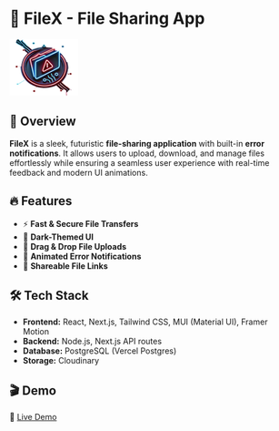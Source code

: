 # 🚀 FileX - File Sharing App

![FileX Logo](./public/logo-100.png)

## 📌 Overview

**FileX** is a sleek, futuristic **file-sharing application** with built-in **error notifications**. It allows users to upload, download, and manage files effortlessly while ensuring a seamless user experience with real-time feedback and modern UI animations.

## 🔥 Features

- ⚡ **Fast & Secure File Transfers**
- 🎨 **Dark-Themed UI**
- 📂 **Drag & Drop File Uploads**
- 🔔 **Animated Error Notifications**
- 🔗 **Shareable File Links**

## 🛠️ Tech Stack

- **Frontend:** React, Next.js, Tailwind CSS, MUI (Material UI), Framer Motion
- **Backend:** Node.js, Next.js API routes
- **Database:** PostgreSQL (Vercel Postgres)
- **Storage:** Cloudinary

## 🎬 Demo

🔗 [Live Demo](https://file-sharing-system-psi.vercel.app/)
